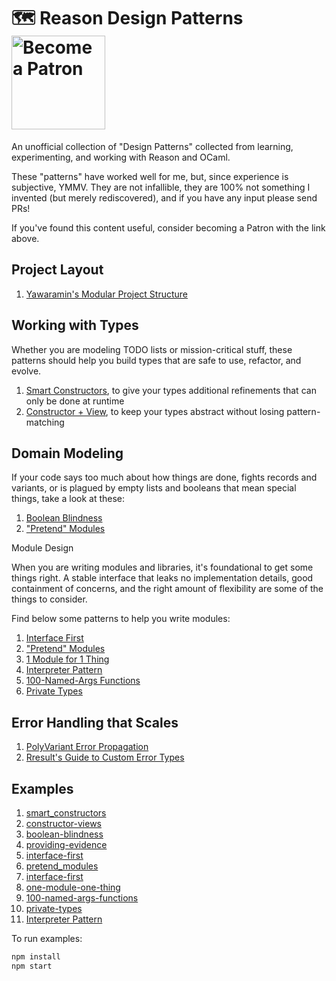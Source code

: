 <h1>
   🗺 Reason Design Patterns
   <a href="https://www.patreon.com/AbstractMachines">
    <img alt="Become a Patron" src="https://c5.patreon.com/external/logo/become_a_patron_button.png" width="150px" />
  </a>
</h1>
An unofficial collection of "Design Patterns" collected from learning,
experimenting, and working with Reason and OCaml.

These "patterns" have worked well for me, but, since experience is subjective,
YMMV. They are not infallible, they are 100% not something I invented (but
merely rediscovered), and if you have any input please send PRs!

If you've found this content useful, consider becoming a Patron with the link above.

## Project Layout

1. [Yawaramin's Modular Project
   Structure](https://dev.to/yawaramin/a-modular-ocaml-project-structure-1ikd)

## Working with Types

Whether you are modeling TODO lists or mission-critical stuff, these patterns
should help you build types that are safe to use, refactor, and evolve.

1. [Smart Constructors](patterns/smart-constructors.md), to give your types
   additional refinements that can only be done at runtime
2. [Constructor + View](patterns/constructor-view.md), to keep your types
   abstract without losing pattern-matching

## Domain Modeling

If your code says too much about how things are done, fights records and
variants, or is plagued by empty lists and booleans that mean special things,
take a look at these:

1. [Boolean Blindness](patterns/boolean-blindness.md)
2. ["Pretend" Modules](patterns/pretend-modules.md)

 Module Design

When you are writing modules and libraries, it's foundational to get some
things right. A stable interface that leaks no implementation details, good
containment of concerns, and the right amount of flexibility are some of the
things to consider.

Find below some patterns to help you write modules:

1. [Interface First](patterns/interface-first.md)
2. ["Pretend" Modules](patterns/pretend-modules.md)
3. [1 Module for 1 Thing](patterns/1-module-1-thing.md)
4. [Interpreter Pattern](patterns/interpreter/README.md)
5. [100-Named-Args Functions](patterns/100-named-args-functions.md)
6. [Private Types](patterns/private-types.md)

## Error Handling that Scales

1. [PolyVariant Error Propagation](patterns/polyvariant-error-propagation.md)
2. [Rresult's Guide to Custom Error
   Types](http://erratique.ch/software/rresult/doc/Rresult.html#usage)

## Examples

1. [smart_constructors](patterns/smart_constructors/SmartConstructors.re)
2. [constructor-views](patterns/constructor-view/ConstructorViewFinal.re)
3. [boolean-blindness](patterns/boolean-blindness/BooleanBlindness.re)
4. [providing-evidence](patterns/providing-evidence/ProvidingEvidence.re)
5. [interface-first](patterns/pretend-modules/InterfaceFirst.re)
6. [pretend_modules](patterns/pretend-modules/PretendModules.re)
7. [interface-first](patterns/pretend-modules/InterfaceFirst.re)
8. [one-module-one-thing](patterns/one-module-one-thing/OneModuleOneThing.re)
9. [100-named-args-functions](patterns/100-named-args-functions/HundredNamedArgsFunctions.re)
10. [private-types](patterns/private-types/PrivateTypes.re)
11. [Interpreter Pattern](patterns/interpreter/free_monad_interpreter.re)

To run examples:

```sh
npm install
npm start
```
